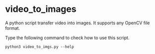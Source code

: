 # video_to_images
A python script transfer video into images. It supports any OpenCV file format.


Type the following command to check how to use this script.
```
python3 video_to_imgs.py --help
```
